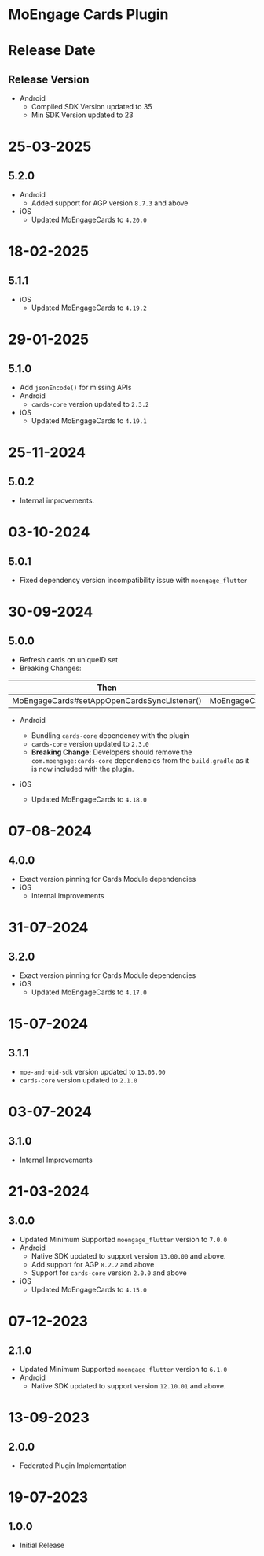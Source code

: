 # MoEngage Cards Plugin

# Release Date

## Release Version
- Android
    - Compiled SDK Version updated to 35
    - Min SDK Version updated to 23
  
# 25-03-2025

## 5.2.0
- Android
  - Added support for AGP version `8.7.3` and above
- iOS
  - Updated MoEngageCards to `4.20.0`
  
# 18-02-2025

## 5.1.1
- iOS
  - Updated MoEngageCards to `4.19.2`

# 29-01-2025

## 5.1.0
- Add `jsonEncode()` for missing APIs
- Android
  - `cards-core` version updated to `2.3.2`
- iOS
    - Updated MoEngageCards to `4.19.1`
          
# 25-11-2024

## 5.0.2
- Internal improvements.

# 03-10-2024

## 5.0.1
- Fixed dependency version incompatibility issue with `moengage_flutter`

# 30-09-2024

## 5.0.0
- Refresh cards on uniqueID set
- Breaking Changes:

|                     Then                      |                   Now                   |
|:---------------------------------------------:|:---------------------------------------:|
| MoEngageCards#setAppOpenCardsSyncListener()   | MoEngageCards#setSyncCompleteListener() |

- Android
    - Bundling `cards-core` dependency with the plugin
    - `cards-core` version updated to `2.3.0`
    - **Breaking Change**: Developers should remove the `com.moengage:cards-core` dependencies from the `build.gradle` as it is now included with the plugin.

- iOS
    - Updated MoEngageCards to `4.18.0`

# 07-08-2024

## 4.0.0
- Exact version pinning for Cards Module dependencies
- iOS
  - Internal Improvements

# 31-07-2024

## 3.2.0
- Exact version pinning for Cards Module dependencies
- iOS
  - Updated MoEngageCards to `4.17.0`

# 15-07-2024

## 3.1.1
- `moe-android-sdk` version updated to `13.03.00`
- `cards-core` version updated to `2.1.0`

# 03-07-2024

## 3.1.0
- Internal Improvements

# 21-03-2024

## 3.0.0
- Updated Minimum Supported `moengage_flutter` version to `7.0.0`
- Android
  - Native SDK updated to support version `13.00.00` and above.
  - Add support for AGP `8.2.2` and above
  - Support for `cards-core` version `2.0.0` and above
- iOS
  - Updated MoEngageCards to `4.15.0`

# 07-12-2023

## 2.1.0
- Updated Minimum Supported `moengage_flutter` version to `6.1.0`
- Android
    - Native SDK updated to support version `12.10.01` and above.

# 13-09-2023

## 2.0.0
- Federated Plugin Implementation

# 19-07-2023

## 1.0.0
- Initial Release
